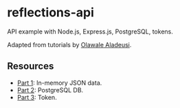 # reflections-api

API example with Node.js, Express.js, PostgreSQL, tokens.

Adapted from tutorials by [Olawale Aladeusi](https://www.codementor.io/olawalealadeusi896).

## Resources

- [Part 1](https://www.codementor.io/olawalealadeusi896/building-simple-api-with-es6-krn8xx3k6): In-memory JSON data.
- [Part 2](https://www.codementor.io/olawalealadeusi896/building-a-simple-api-with-nodejs-expressjs-and-postgresql-db-masuu56t7): PostgreSQL DB.
- [Part 3](https://www.codementor.io/olawalealadeusi896/building-a-simple-api-with-nodejs-expressjs-postgresql-db-and-jwt-3-mke10c5c5): Token.
